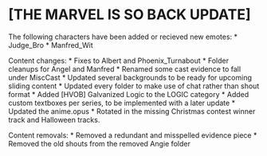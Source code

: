 # [THE MARVEL IS SO BACK UPDATE]

The following characters have been added or recieved new emotes:
    * Judge_Bro
    * Manfred_Wit


Content changes:
    * Fixes to Albert and Phoenix_Turnabout
    * Folder cleanups for Angel and Manfred
    * Renamed some cast evidence to fall under MiscCast
    * Updated several backgrounds to be ready for upcoming sliding content
    * Updated every folder to make use of chat rather than shout format
    * Added [HVOB] Galvanized Logic to the LOGIC category
    * Added custom textboxes per series, to be implemented with a later update
    * Updated the anime.opus
    * Rotated in the missing Christmas contest winner track and Halloween tracks.

Content removals:
    * Removed a redundant and misspelled evidence piece
    * Removed the old shouts from the removed Angie folder